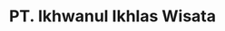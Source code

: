 ---
draft: true
title: "PT. Ikhwanul Ikhlas Wisata"
slug: iiw
job_type: "Designed and Developed"
stack: "jQuery • Boostrap • PHP • Mysql"
website_link: "https://www.ikhwanulikhlaswisata.com/"
github_link: ""
color: "#38aa11"
index: 99

thumb_image: "https://res.cloudinary.com/bonzdev/image/upload/w_1000,ar_16:9,c_fill,g_auto/v1621922693/mockup_crop/iiw_crop_z7h93m.png"
cover_image: "https://res.cloudinary.com/bonzdev/image/upload/c_thumb,w_500,g_face/v1622111359/mockup_crop/iiw_crop_z7h93m.png"
---